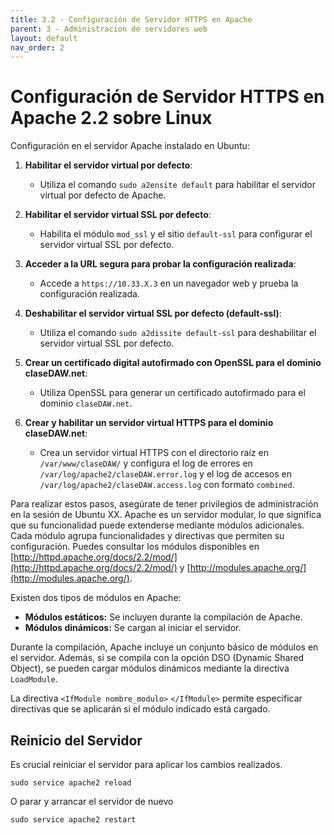 ```yaml
---
title: 3.2 - Configuración de Servidor HTTPS en Apache
parent: 3 - Administracion de servidores web
layout: default
nav_order: 2
---
```


# Configuración de Servidor HTTPS en Apache 2.2 sobre Linux

Configuración en el servidor Apache instalado en Ubuntu:

1. **Habilitar el servidor virtual por defecto**:
   - Utiliza el comando `sudo a2ensite default` para habilitar el servidor virtual por defecto de Apache.


2. **Habilitar el servidor virtual SSL por defecto**:
   - Habilita el módulo `mod_ssl` y el sitio `default-ssl` para configurar el servidor virtual SSL por defecto.

3. **Acceder a la URL segura para probar la configuración realizada**:
   - Accede a `https://10.33.X.3` en un navegador web y prueba la configuración realizada.

4. **Deshabilitar el servidor virtual SSL por defecto (default-ssl)**:
   - Utiliza el comando `sudo a2dissite default-ssl` para deshabilitar el servidor virtual SSL por defecto.

5. **Crear un certificado digital autofirmado con OpenSSL para el dominio claseDAW.net**:
   - Utiliza OpenSSL para generar un certificado autofirmado para el dominio `claseDAW.net`.

6. **Crear y habilitar un servidor virtual HTTPS para el dominio claseDAW.net**:
   - Crea un servidor virtual HTTPS con el directorio raíz en `/var/www/claseDAW/` y configura el log de errores en `/var/log/apache2/claseDAW.error.log` y el log de accesos en `/var/log/apache2/claseDAW.access.log` con formato `combined`.

Para realizar estos pasos, asegúrate de tener privilegios de administración en la sesión de Ubuntu XX.
Apache es un servidor modular, lo que significa que su funcionalidad puede extenderse mediante módulos adicionales. Cada módulo agrupa funcionalidades y directivas que permiten su configuración. Puedes consultar los módulos disponibles en [http://httpd.apache.org/docs/2.2/mod/](http://httpd.apache.org/docs/2.2/mod/) y [http://modules.apache.org/](http://modules.apache.org/).

Existen dos tipos de módulos en Apache:
- **Módulos estáticos:** Se incluyen durante la compilación de Apache.
- **Módulos dinámicos:** Se cargan al iniciar el servidor.

Durante la compilación, Apache incluye un conjunto básico de módulos en el servidor. Además, si se compila con la opción DSO (Dynamic Shared Object), se pueden cargar módulos dinámicos mediante la directiva `LoadModule`.

La directiva `<IfModule nombre_modulo>` `</IfModule>` permite especificar directivas que se aplicarán si el módulo indicado está cargado.

## Reinicio del Servidor

Es crucial reiniciar el servidor para aplicar los cambios realizados.

```
sudo service apache2 reload
```

O parar y arrancar el servidor de nuevo

```
sudo service apache2 restart
```